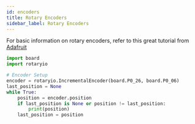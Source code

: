 ```yaml
---
id: encoders
title: Rotary Encoders
sidebar_label: Rotary Encoders
---
```


For basic information on rotary encoders, refer to this great tutorial from [Adafruit](https://learn.adafruit.com/rotary-encoder)


``` python
import board
import rotaryio

# Encoder Setup
encoder = rotaryio.IncrementalEncoder(board.P0_26, board.P0_06)
last_position = None
while True:
    position = encoder.position
    if last_position is None or position != last_position:
        print(position)
    last_position = position

``` 